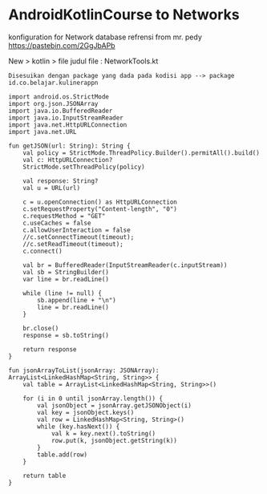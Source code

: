 # AndroidKotlinCourse to Networks


konfiguration for Network database
refrensi from mr. pedy https://pastebin.com/2GgJbAPb

New > kotlin > file
judul file : NetworkTools.kt

    Disesuikan dengan package yang dada pada kodisi app --> package id.co.belajar.kulinerappn

    import android.os.StrictMode
    import org.json.JSONArray
    import java.io.BufferedReader
    import java.io.InputStreamReader
    import java.net.HttpURLConnection
    import java.net.URL

    fun getJSON(url: String): String {
        val policy = StrictMode.ThreadPolicy.Builder().permitAll().build()
        val c: HttpURLConnection?
        StrictMode.setThreadPolicy(policy)

        val response: String?
        val u = URL(url)

        c = u.openConnection() as HttpURLConnection
        c.setRequestProperty("Content-length", "0")
        c.requestMethod = "GET"
        c.useCaches = false
        c.allowUserInteraction = false
        //c.setConnectTimeout(timeout);
        //c.setReadTimeout(timeout);
        c.connect()

        val br = BufferedReader(InputStreamReader(c.inputStream))
        val sb = StringBuilder()
        var line = br.readLine()

        while (line != null) {
            sb.append(line + "\n")
            line = br.readLine()
        }

        br.close()
        response = sb.toString()

        return response
    }

    fun jsonArrayToList(jsonArray: JSONArray): ArrayList<LinkedHashMap<String, String>> {
        val table = ArrayList<LinkedHashMap<String, String>>()

        for (i in 0 until jsonArray.length()) {
            val jsonObject = jsonArray.getJSONObject(i)
            val key = jsonObject.keys()
            val row = LinkedHashMap<String, String>()
            while (key.hasNext()) {
                val k = key.next().toString()
                row.put(k, jsonObject.getString(k))
            }
            table.add(row)
        }

        return table
    }
